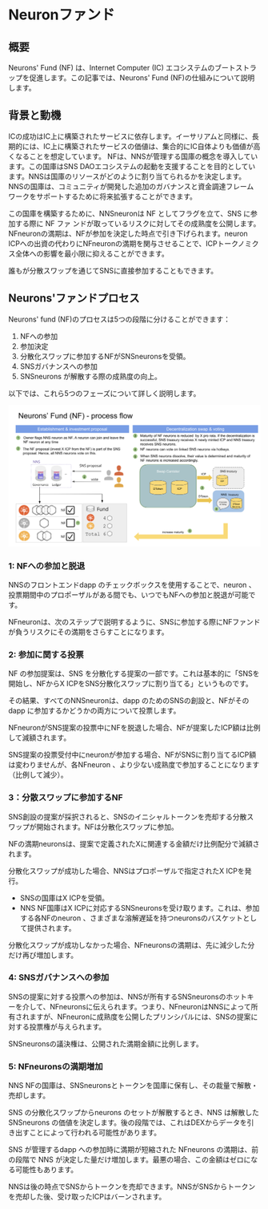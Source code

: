 # Neuronファンド

## 概要

Neurons' Fund (NF) は、Internet Computer (IC) エコシステムのブートストラップを促進します。この記事では、Neurons' Fund (NF)の仕組みについて説明します。

## 背景と動機

ICの成功はIC上に構築されたサービスに依存します。イーサリアムと同様に、長期的には、IC上に構築されたサービスの価値は、集合的にIC自体よりも価値が高くなることを想定しています。
NFは、NNSが管理する国庫の概念を導入しています。この国庫はSNS DAOエコシステムの起動を支援することを目的としています。NNSは国庫のリソースがどのように割り当てられるかを決定します。NNSの国庫は、コミュニティが開発した追加のガバナンスと資金調達フレームワークをサポートするために将来拡張することができます。

この国庫を構築するために、NNSneuronは NF としてフラグを立て、SNS に参加する際に NF ファ ンドが取っているリスクに対してその成熟度を公開します。NFneuronの満期は、NFが参加を決定した時点で引き下げられます。neuron
ICPへの出資の代わりにNFneuronの満期を関与させることで、ICPトークノミクス全体への影響を最小限に抑えることができます。

誰もが分散スワップを通じてSNSに直接参加することもできます。

## Neurons'ファンドプロセス

Neurons' fund (NF)のプロセスは5つの段階に分けることができます：

1.  NFへの参加
2.  参加決定
3.  分散化スワップに参加するNFがSNSneuronsを受領。
4.  SNSガバナンスへの参加
5.  SNSneurons が解散する際の成熟度の向上。

以下では、これら5つのフェーズについて詳しく説明します。

![](../_attachments/neurons_fund_flow.png)

### 1: NFへの参加と脱退

NNSのフロントエンドdapp のチェックボックスを使用することで、neuron 、投票期間中のプロポーザルがある間でも、いつでもNFへの参加と脱退が可能です。

NFneuronは、次のステップで説明するように、SNSに参加する際にNFファンドが負うリスクにその満期をさらすことになります。

### 2: 参加に関する投票

NF の参加提案は、SNS を分散化する提案の一部です。これは基本的に「SNSを開始し、NFからX ICPをSNS分散化スワップに割り当てる」というものです。

その結果、すべてのNNSneuronは、dapp のためのSNSの創設と、NFがそのdapp に参加するかどうかの両方について投票します。

NFneuronがSNS提案の投票中にNFを脱退した場合、NFが提案したICP額は比例して減額されます。

SNS提案の投票受付中にneuronが参加する場合、NFがSNSに割り当てるICP額は変わりませんが、各NFneuron 、より少ない成熟度で参加することになります（比例して減少）。

### 3：分散スワップに参加するNF

SNS創設の提案が採択されると、SNSのイニシャルトークンを売却する分散スワップが開始されます。NFは分散化スワップに参加。

NFの満期neuronsは、提案で定義されたXに関連する金額だけ比例配分で減額されます。

分散化スワップが成功した場合、NNSはプロポーザルで指定されたX ICPを発行。

- SNSの国庫はX ICPを受領。
- NNS NF国庫はX ICPに対応するSNSneuronsを受け取ります。これは、参加する各NFのneuron 、さまざまな溶解遅延を持つneuronsのバスケットとして提供されます。

分散化スワップが成功しなかった場合、NFneuronsの満期は、先に減少した分だけ再び増加します。

### 4: SNSガバナンスへの参加

SNSの提案に対する投票への参加は、NNSが所有するSNSneuronsのホットキーを介して、NFneuronsに伝えられます。つまり、NFneuronはNNSによって所有されますが、NFneuronに成熟度を公開したプリンシパルには、SNSの提案に対する投票権が与えられます。

SNSneuronsの議決権は、公開された満期金額に比例します。

### 5: NFneuronsの満期増加

NNS NFの国庫は、SNSneuronsとトークンを国庫に保有し、その裁量で解散・売却します。

SNS の分散化スワップからneurons のセットが解散するとき、NNS は解散した SNSneurons の価値を決定します。後の段階では、これはDEXからデータを引き出すことによって行われる可能性があります。

SNS が管理するdapp への参加時に満期が短縮された NFneurons の満期は、前の段階で NNS が決定した量だけ増加します。最悪の場合、この金額はゼロになる可能性もあります。

NNSは後の時点でSNSからトークンを売却できます。NNSがSNSからトークンを売却した後、受け取ったICPはバーンされます。

<!---
# Neurons' fund

## Overview

The Neurons' Fund (NF) facilitates bootstrapping the Internet Computer (IC) ecosystem. In this article, we explain how the process of the Neurons' Fund (NF) works.

## Background and motivation

The success of the IC is dependent on the services built on the IC. Similar to Ethereum, we envisage that, in the long run, the value of services built on the IC will collectively be worth more than the IC itself.
The NF introduces the concept of an NNS controlled treasury. This treasury aims to assist in the bootstrapping of the SNS DAO ecosystem. The NNS will decide how the treasury resources are allocated. The NNS treasury can be extended in the future to support additional community-developed governance and fundraising frameworks.

To build this treasury, NNS neurons flagged as NF, will expose their maturity to the risks the NF fund is taking when participating in SNSes. Maturity of NF neurons will be reduced when the NF decides to participate. At a later date NF neurons whose maturity was reduced will be rewarded with maturity increases, dependent on the success of the NF's participation.
Involving the maturity of NF neurons instead of their stake in ICP minimizes the impact on the overall ICP tokenomics.

Please note that anyone can also directly participate in an SNS via the decentralization swap.

## Neurons' fund process

The Neurons' fund (NF) process can be split into five phases: 
1. Joining the NF.
2. Making a participation decision.
3. NF participating in the decentralization swap receiving SNS neurons.
4. Participation in SNS governance.
5. Increasing maturity when SNS neurons dissolve. 

In the following we describe these five phases in more detail.

![](../_attachments/neurons_fund_flow.png)

### 1: Joining and leaving the NF

Using a tick-box in the NNS front-end dapp, a neuron can join and leave the NF at any time, also while there are proposals with ongoing voting periods.

NF neurons will expose their maturity to the risks the NF fund is taking when participating in SNSes, as described in the following steps.

### 2: Voting on participation

The NF participation proposal is part of the proposal to decentralize an SNS. It is essentially a statement “Start the SNS and allocate X ICP from the NF to the SNS decentralization swap”.

As a consequence, all NNS neurons will vote on both the creation of an SNS for a dapp and on whether the NF participates in that dapp.

If NF neurons opt out of the NF whilst an SNS proposal is open for voting, then the ICP amount the NF was proposed to make is reduced proportionally.

If neurons opt in when an SNS proposal is open for voting, the ICP amount the NF allocates to an SNS remains the same, but each NF neuron will participate with less maturity (proportionally decreased).

### 3: NF participating in the decentralization swap

If a proposal to create an SNS is adopted, the decentralization swap, where initial tokens of the SNS are sold, starts. The NF participates in the decentralization swap.

The maturity of NF neurons is reduced pro rata by an amount related to X as defined in the proposal.

If the decentralization swap is successful, the NNS mints X ICP as specified in the proposal.
  * The SNS treasury receives the X ICP.
  * The NNS NF treasury receives SNS neurons corresponding to X ICP. This is provided as a basket of neurons with various dissolve delays for each participating NF neuron.

If the decentralization swap is not successful, the maturity of NF neurons is increased again by the amount it was decreased by earlier.

### 4: Participation in SNS governance

Participation in voting on the SNS proposals is passed through to the NF neurons via hotkeys on the SNS neurons owned by the NNS. This means, that NF neurons are owned by NNS but permission is given to the principals that exposed maturity to NF neurons to vote on SNS proposals.

The voting power of the SNS neurons is proportional to the amount of maturity exposed.

### 5: Increasing maturity of NF neurons

The NNS NF treasury holds SNS neurons & tokens in its treasury, to be dissolved and sold at its discretion.

When a set of neurons from a decentralization swap of an SNS dissolves, the NNS determines the value of the dissolved SNS neurons. In the first stage, this is done by a proposal. In a later stage this could be done by pulling data from a DEX.

The maturity of NF neurons whose maturity was reduced when a participation in a SNS-controlled dapp was made is increased by the amount determined by the NNS in the previous step. In the worst case this amount could also be zero.

The NNS can sell the tokens from an SNS at a later point in time. After the NNS sells tokens from an SNS, the received ICP will be burned.

-->
